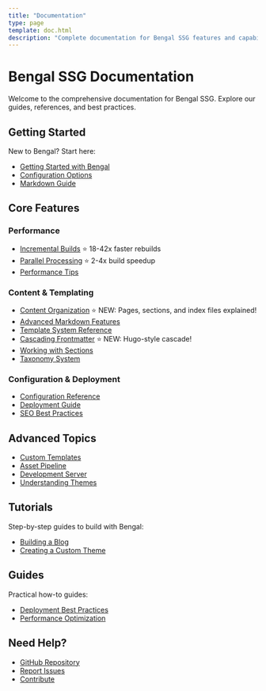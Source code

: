 ```yaml
---
title: "Documentation"
type: page
template: doc.html
description: "Complete documentation for Bengal SSG features and capabilities"
---
```


# Bengal SSG Documentation

Welcome to the comprehensive documentation for Bengal SSG. Explore our guides, references, and best practices.

## Getting Started

New to Bengal? Start here:

- [Getting Started with Bengal](/posts/getting-started-with-bengal/)
- [Configuration Options](/posts/configuration-options/)
- [Markdown Guide](/posts/markdown-guide/)

## Core Features

### Performance

- [Incremental Builds](/docs/incremental-builds/) ⭐ 18-42x faster rebuilds
- [Parallel Processing](/docs/parallel-processing/) ⭐ 2-4x build speedup
- [Performance Tips](/posts/performance-tips/)

### Content & Templating

- [Content Organization](/docs/content-organization/) ⭐ NEW: Pages, sections, and index files explained!
- [Advanced Markdown Features](/docs/advanced-markdown/)
- [Template System Reference](/docs/template-system/)
- [Cascading Frontmatter](/docs/cascading-frontmatter/) ⭐ NEW: Hugo-style cascade!
- [Working with Sections](/posts/working-with-sections/)
- [Taxonomy System](/posts/taxonomy-system/)

### Configuration & Deployment

- [Configuration Reference](/docs/configuration-reference/)
- [Deployment Guide](/posts/deployment-guide/)
- [SEO Best Practices](/posts/seo-best-practices/)

## Advanced Topics

- [Custom Templates](/posts/custom-templates/)
- [Asset Pipeline](/posts/asset-pipeline/)
- [Development Server](/posts/dev-server/)
- [Understanding Themes](/posts/understanding-themes/)

## Tutorials

Step-by-step guides to build with Bengal:

- [Building a Blog](/tutorials/building-a-blog/)
- [Creating a Custom Theme](/tutorials/custom-theme/)

## Guides

Practical how-to guides:

- [Deployment Best Practices](/guides/deployment-best-practices/)
- [Performance Optimization](/guides/performance-optimization/)

## Need Help?

- [GitHub Repository](https://github.com/bengal-ssg/bengal)
- [Report Issues](https://github.com/bengal-ssg/bengal/issues)
- [Contribute](https://github.com/bengal-ssg/bengal/blob/main/CONTRIBUTING.md)

